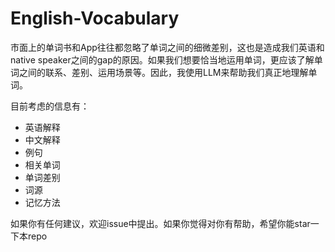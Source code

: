 # English-Vocabulary

市面上的单词书和App往往都忽略了单词之间的细微差别，这也是造成我们英语和native speaker之间的gap的原因。如果我们想要恰当地运用单词，更应该了解单词之间的联系、差别、运用场景等。因此，我使用LLM来帮助我们真正地理解单词。

目前考虑的信息有：
- 英语解释
- 中文解释
- 例句
- 相关单词
- 单词差别
- 词源
- 记忆方法

如果你有任何建议，欢迎issue中提出。如果你觉得对你有帮助，希望你能star一下本repo
